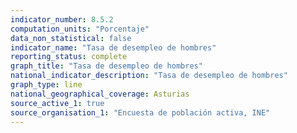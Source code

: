 ```yaml
---
indicator_number: 8.5.2
computation_units: "Porcentaje"
data_non_statistical: false
indicator_name: "Tasa de desempleo de hombres"
reporting_status: complete
graph_title: "Tasa de desempleo de hombres"
national_indicator_description: "Tasa de desempleo de hombres"
graph_type: line
national_geographical_coverage: Asturias
source_active_1: true
source_organisation_1: "Encuesta de población activa, INE"
---
```

